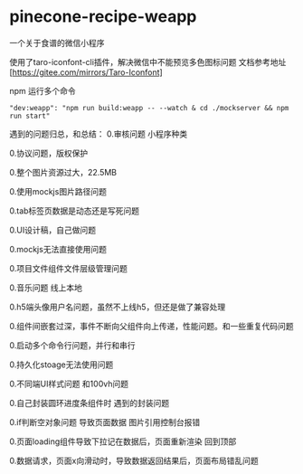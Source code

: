 # pinecone-recipe-weapp
一个关于食谱的微信小程序



使用了taro-iconfont-cli插件，解决微信中不能预览多色图标问题
文档参考地址[https://gitee.com/mirrors/Taro-Iconfont]


npm 运行多个命令
```
"dev:weapp": "npm run build:weapp -- --watch & cd ./mockserver && npm run start"
```


遇到的问题归总，和总结：
0.审核问题  小程序种类

0.协议问题，版权保护

0.整个图片资源过大，22.5MB

0.使用mockjs图片路径问题

0.tab标签页数据是动态还是写死问题

0.UI设计稿，自己做问题

0.mockjs无法直接使用问题

0.项目文件组件文件层级管理问题

0.音乐问题 线上本地

0.h5端头像用户名问题，虽然不上线h5，但还是做了兼容处理

0.组件间嵌套过深，事件不断向父组件向上传递，性能问题。和一些重复代码问题

0.启动多个命令行问题，并行和串行

0.持久化stoage无法使用问题

0.不同端UI样式问题  和100vh问题

0.自己封装圆环进度条组件时 遇到的封装问题

0.if判断空对象问题  导致页面数据 图片引用控制台报错

0.页面loading组件导致下拉记在数据后，页面重新渲染 回到顶部

0.数据请求，页面x向滑动时，导致数据返回结果后，页面布局错乱问题
<!-- 
1. console.log()加了分号
console\.log\(.*?\);
 
2. console.log()没加分号
console\.log\(.*?\) -->